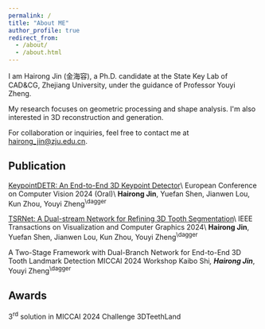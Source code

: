 ```yaml
---
permalink: /
title: "About ME"
author_profile: true
redirect_from: 
  - /about/
  - /about.html
---
```


I am Hairong Jin (金海容), a Ph.D. candidate at the State Key Lab of CAD&CG, Zhejiang University, under the guidance of Professor Youyi Zheng.

My research focuses on geometric processing and shape analysis. I'm also interested in 3D reconstruction and generation.

For collaboration or inquiries, feel free to contact me at hairong_jin@zju.edu.cn.

Publication
------
[KeypointDETR: An End-to-End 3D Keypoint Detector](https://link.springer.com/chapter/10.1007/978-3-031-72904-1_22)\\
European Conference on Computer Vision 2024 (Oral)\\
**Hairong Jin**, Yuefan Shen, Jianwen Lou, Kun Zhou, Youyi Zheng<sup>\dagger</sup>

[TSRNet: A Dual-stream Network for Refining 3D Tooth Segmentation](https://ieeexplore.ieee.org/abstract/document/10562232)\\
IEEE Transactions on Visualization and Computer Graphics 2024\\
**Hairong Jin**, Yuefan Shen, Jianwen Lou, Kun Zhou, Youyi Zheng<sup>\dagger</sup>

A Two-Stage Framework with Dual-Branch Network for End-to-End 3D Tooth Landmark Detection
MICCAI 2024 Workshop
Kaibo Shi<sup>*</sup>, **Hairong Jin**<sup>*</sup>, Youyi Zheng<sup>\dagger</sup>

Awards
------
3<sup>rd</sup> solution in MICCAI 2024 Challenge 3DTeethLand


